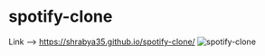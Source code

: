 # spotify-clone
Link --> https://shrabya35.github.io/spotify-clone/
![spotify-clone](images/preview.png)
